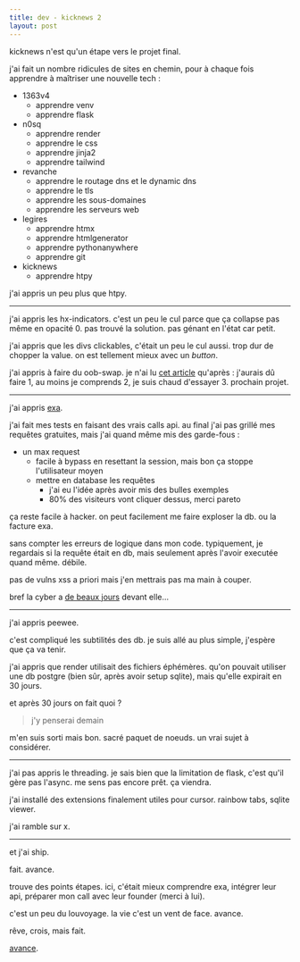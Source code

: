 ```yaml
---
title: dev - kicknews 2
layout: post
---
```


kicknews n'est qu'un étape vers le projet final.

j'ai fait un nombre ridicules de sites en chemin,
pour à chaque fois apprendre à maîtriser une nouvelle tech :

- 1363v4
    - apprendre venv
    - apprendre flask
- n0sq
    - apprendre render
    - apprendre le css
    - apprendre jinja2
    - apprendre tailwind
- revanche
    - apprendre le routage dns et le dynamic dns
    - apprendre le tls
    - apprendre les sous-domaines
    - apprendre les serveurs web
- legires
    - apprendre htmx
    - apprendre htmlgenerator
    - apprendre pythonanywhere
    - apprendre git
- kicknews
    - apprendre htpy

j'ai appris un peu plus que htpy.

---

j'ai appris les hx-indicators.
c'est un peu le cul parce que ça collapse pas
même en opacité 0.
pas trouvé la solution.
pas génant en l'état car petit.

j'ai appris que les divs clickables,
c'était un peu le cul aussi.
trop dur de chopper la value.
on est tellement mieux avec un *button*.

j'ai appris à faire du oob-swap.
je n'ai lu [cet article](https://htmx.org/examples/update-other-content/)
qu'après :
j'aurais dû faire 1,
au moins je comprends 2,
je suis chaud d'essayer 3.
prochain projet.

---

j'ai appris [exa](https://exa.ai/search).

j'ai fait mes tests en faisant des vrais calls api.
au final j'ai pas grillé mes requêtes gratuites,
mais j'ai quand même mis des garde-fous :

- un max request
    - facile à bypass en resettant la session, mais bon ça stoppe l'utilisateur moyen
    - mettre en database les requêtes
        - j'ai eu l'idée après avoir mis des bulles exemples
        - 80% des visiteurs vont cliquer dessus, merci pareto

ça reste facile à hacker.
on peut facilement me faire exploser la db.
ou la facture exa.

sans compter les erreurs de logique dans mon code.
typiquement, je regardais si la requête était en db,
mais seulement après l'avoir executée quand même. 
débile.

pas de vulns xss a priori mais j'en mettrais pas ma main à couper.

bref la cyber a 
[de beaux jours](https://medium.com/message/everything-is-broken-81e5f33a24e1) 
devant elle...

---

j'ai appris peewee.

c'est compliqué les subtilités des db.
je suis allé au plus simple,
j'espère que ça va tenir.

j'ai appris que render utilisait
des fichiers éphémères.
qu'on pouvait utiliser une db postgre
(bien sûr, après avoir setup sqlite),
mais qu'elle expirait en 30 jours.

et après 30 jours on fait quoi ?

> j'y penserai demain

m'en suis sorti mais bon.
sacré paquet de noeuds.
un vrai sujet à considérer.

---

j'ai pas appris le threading.
je sais bien que la limitation de flask,
c'est qu'il gère pas l'async.
me sens pas encore prêt.
ça viendra.

j'ai installé des extensions finalement utiles pour cursor.
rainbow tabs, sqlite viewer.

j'ai ramble sur x.

---

et j'ai ship.

fait. avance.

trouve des points étapes.
ici, c'était mieux comprendre exa,
intégrer leur api,
préparer mon call avec leur founder (merci à lui).

c'est un peu du louvoyage.
la vie c'est un vent de face.
avance.

rêve, crois, mais fait. 

[avance](https://www.youtube.com/watch?v=khPC2iOsgJI).
